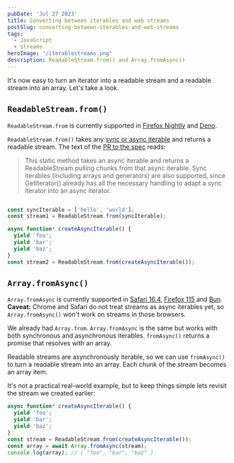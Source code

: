 ```yaml
---
pubDate: 'Jul 27 2023'
title: Converting between iterables and web streams
postSlug: converting-between-iterables-and-web-streams
tags:
  - JavaScript
  - streams
heroImage: "/iterablestreams.png"
description: ReadableStream.from() and Array.fromAsync()
---
```


It's now easy to turn an iterator into a readable stream and a readable stream into an array. Let's take a look.

## `ReadableStream.from()`

`ReadableStream.from` is currently supported in [Firefox Nightly](https://www.mozilla.org/en-US/firefox/117.0a1/releasenotes/?utm_source=firefox-browser&utm_medium=firefox-desktop&utm_campaign=about-dialog#:~:text=ReadableStream.from%20is%20now%20supported) and [Deno](https://github.com/denoland/deno/releases#:~:text=feat%3A-,ReadableStream.from,-(%2319446)).

`ReadableStream.from()` takes any [sync or async iterable](https://github.com/whatwg/streams/commit/8d7a0bf26eb2cc23e884ddbaac7c1da4b91cf2bc#:~:text=This%20static%20method%20takes%20an%20async%20iterable%20and%20returns%20a%20ReadableStream%20pulling%20chunks%20from%20that%20async%20iterable.%20Sync%20iterables%20(including%20arrays%20and%20generators)%20are%20also%20supported%2C%20since%20GetIterator()%20already%20has%20all%20the%20necessary%20handling%20to%20adapt%20a%20sync%20iterator%20into%20an%20async%20iterator.) and returns a readable stream. The text of the [PR to the spec](https://github.com/whatwg/streams/commit/8d7a0bf26eb2cc23e884ddbaac7c1da4b91cf2bc#:~:text=This%20static%20method%20takes%20an%20async%20iterable%20and%20returns%20a%20ReadableStream%20pulling%20chunks%20from%20that%20async%20iterable.%20Sync%20iterables%20(including%20arrays%20and%20generators)%20are%20also%20supported%2C%20since%20GetIterator()%20already%20has%20all%20the%20necessary%20handling%20to%20adapt%20a%20sync%20iterator%20into%20an%20async%20iterator.) reads:


> This static method takes an async iterable and returns a ReadableStream pulling chunks from that async iterable. Sync iterables (including arrays and generators) are also supported, since GetIterator() already has all the necessary handling to adapt a sync iterator into an async iterator.

```js

const syncIterable = ['hello', 'world'];
const stream1 = ReadableStream.from(syncIterable);

async function* createAsyncIterable() {
  yield 'foo';
  yield 'bar';
  yield 'baz';
}
const stream2 = ReadableStream.from(createAsyncIterable());
```

## `Array.fromAsync()`

`Array.fromAsync` is currently supported in [Safari 16.4](https://developer.apple.com/documentation/safari-release-notes/safari-16_4-release-notes#:~:text=Added%20support%20for%20Array.fromAsync.), [Firefox 115](https://developer.mozilla.org/en-US/docs/Mozilla/Firefox/Releases/115#javascript) and [Bun](https://bun.sh/blog/bun-v0.3.0#array-from-async). **Caveat:** Chrome and Safari do not treat streams as async iterables yet, so `Array.fromAsync()` won't work on streams in those browsers. 

We already had `Array.from`. `Array.fromAsync` is the same but works with both synchronous and asynchronous iterables. `fromAsync()` returns a promise that resolves with an array. 

Readable streams are asynchronously iterable, so we can use `fromAsync()` to turn a readable stream into an array. Each chunk of the stream becomes an array item. 

It's not a practical real-world example, but to keep things simple lets revisit the stream we created earlier:

```js
async function* createAsyncIterable() {
  yield 'foo';
  yield 'bar';
  yield 'baz';
}
const stream = ReadableStream.from(createAsyncIterable());
const array = await Array.fromAsync(stream);
console.log(array); // [ "foo", "bar", "baz" ]
```